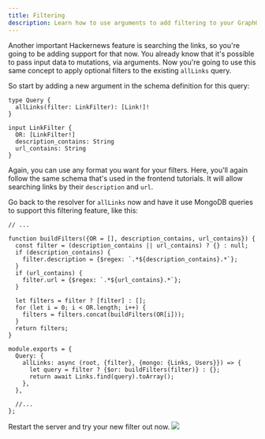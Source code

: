 ```yaml
---
title: Filtering
description: Learn how to use arguments to add filtering to your GraphQL queries.
---
```


Another important Hackernews feature is searching the links, so you're going to be adding support for that now. You already know that it's possible to pass input data to mutations, via arguments. Now you're going to use this same concept to apply optional filters to the existing `allLinks` query.

<Instruction>

So start by adding a new argument in the schema definition for this query:

```graphql(path=".../hackernews-graphql-js/src/schema/index.js")
type Query {
  allLinks(filter: LinkFilter): [Link!]!
}

input LinkFilter {
  OR: [LinkFilter!]
  description_contains: String
  url_contains: String
}
```

</Instruction>

Again, you can use any format you want for your filters. Here, you'll again follow the same schema that's used in the frontend tutorials. It will allow searching links by their `description` and `url`.

<Instruction>

Go back to the resolver for `allLinks` now and have it use MongoDB queries to support this filtering feature, like this:

```js(path=".../hackernews-graphql-js/src/schema/resolvers.js")
// ...

function buildFilters({OR = [], description_contains, url_contains}) {
  const filter = (description_contains || url_contains) ? {} : null;
  if (description_contains) {
    filter.description = {$regex: `.*${description_contains}.*`};
  }
  if (url_contains) {
    filter.url = {$regex: `.*${url_contains}.*`};
  }

  let filters = filter ? [filter] : [];
  for (let i = 0; i < OR.length; i++) {
    filters = filters.concat(buildFilters(OR[i]));
  }
  return filters;
}

module.exports = {
  Query: {
    allLinks: async (root, {filter}, {mongo: {Links, Users}}) => {
      let query = filter ? {$or: buildFilters(filter)} : {};
      return await Links.find(query).toArray();
    },
  },

  //...
};
```

</Instruction>

<Instruction>

Restart the server and try your new filter out now.
![](https://vtex.quip.com/-/blob/MYYAAAFJyue/GT3ykWdKlSr29Ptw4PQtCg)

</Instruction>